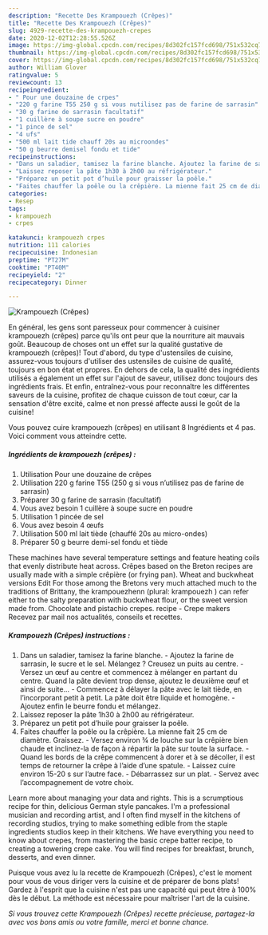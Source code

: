 ```yaml
---
description: "Recette Des Krampouezh (Crêpes)"
title: "Recette Des Krampouezh (Crêpes)"
slug: 4929-recette-des-krampouezh-crepes
date: 2020-12-02T12:28:55.526Z
image: https://img-global.cpcdn.com/recipes/8d302fc157fcd698/751x532cq70/krampouezh-crepes-photo-principale-de-la-recette.jpg
thumbnail: https://img-global.cpcdn.com/recipes/8d302fc157fcd698/751x532cq70/krampouezh-crepes-photo-principale-de-la-recette.jpg
cover: https://img-global.cpcdn.com/recipes/8d302fc157fcd698/751x532cq70/krampouezh-crepes-photo-principale-de-la-recette.jpg
author: William Glover
ratingvalue: 5
reviewcount: 13
recipeingredient:
- " Pour une douzaine de crpes"
- "220 g farine T55 250 g si vous nutilisez pas de farine de sarrasin"
- "30 g farine de sarrasin facultatif"
- "1 cuillère à soupe sucre en poudre"
- "1 pince de sel"
- "4 ufs"
- "500 ml lait tide chauff 20s au microondes"
- "50 g beurre demisel fondu et tide"
recipeinstructions:
- "Dans un saladier, tamisez la farine blanche. Ajoutez la farine de sarrasin, le sucre et le sel. Mélangez ? Creusez un puits au centre. Versez un œuf au centre et commencez à mélanger en partant du centre. Quand la pâte devient trop dense, ajoutez le deuxième œuf et ainsi de suite… Commencez à délayer la pâte avec le lait tiède, en l’incorporant petit à petit. La pâte doit être liquide et homogène. Ajoutez enfin le beurre fondu et mélangez."
- "Laissez reposer la pâte 1h30 à 2h00 au réfrigérateur."
- "Préparez un petit pot d’huile pour graisser la poêle."
- "Faites chauffer la poêle ou la crêpière. La mienne fait 25 cm de diamètre. Graissez. Versez environ ¾ de louche sur la crêpière bien chaude et inclinez-la de façon à répartir la pâte sur toute la surface. Quand les bords de la crêpe commencent à dorer et à se décoller, il est temps de retourner la crêpe à l’aide d’une spatule. Laissez cuire environ 15-20 s sur l’autre face. Débarrassez sur un plat. Servez avec l’accompagnement de votre choix."
categories:
- Resep
tags:
- krampouezh
- crpes

katakunci: krampouezh crpes 
nutrition: 111 calories
recipecuisine: Indonesian
preptime: "PT27M"
cooktime: "PT40M"
recipeyield: "2"
recipecategory: Dinner

---
```



![Krampouezh (Crêpes)](https://img-global.cpcdn.com/recipes/8d302fc157fcd698/751x532cq70/krampouezh-crepes-photo-principale-de-la-recette.jpg)

En général, les gens sont paresseux pour commencer à cuisiner krampouezh (crêpes) parce qu'ils ont peur que la nourriture ait mauvais goût. Beaucoup de choses ont un effet sur la qualité gustative de krampouezh (crêpes)! Tout d'abord, du type d'ustensiles de cuisine, assurez-vous toujours d'utiliser des ustensiles de cuisine de qualité, toujours en bon état et propres. En dehors de cela, la qualité des ingrédients utilisés a également un effet sur l'ajout de saveur, utilisez donc toujours des ingrédients frais. Et enfin, entraînez-vous pour reconnaître les différentes saveurs de la cuisine, profitez de chaque cuisson de tout cœur, car la sensation d'être excité, calme et non pressé affecte aussi le goût de la cuisine!

<!--inarticleads1-->

Vous pouvez cuire krampouezh (crêpes) en utilisant 8 Ingrédients et 4 pas. Voici comment vous atteindre cette.

##### Ingrédients de krampouezh (crêpes) :

1. Utilisation  Pour une douzaine de crêpes
1. Utilisation 220 g farine T55 (250 g si vous n’utilisez pas de farine de sarrasin)
1. Préparer 30 g farine de sarrasin (facultatif)
1. Vous avez besoin 1 cuillère à soupe sucre en poudre
1. Utilisation 1 pincée de sel
1. Vous avez besoin 4 œufs
1. Utilisation 500 ml lait tiède (chauffé 20s au micro-ondes)
1. Préparer 50 g beurre demi-sel fondu et tiède


These machines have several temperature settings and feature heating coils that evenly distribute heat across. Crêpes based on the Breton recipes are usually made with a simple crêpière (or frying pan). Wheat and buckwheat versions Edit For those among the Bretons very much attached much to the traditions of Brittany, the krampouezhenn (plural: krampouezh ) can refer either to the salty preparation with buckwheat flour, or the sweet version made from. Chocolate and pistachio crepes. recipe - Crepe makers Recevez par mail nos actualités, conseils et recettes. 

<!--inarticleads2-->

##### Krampouezh (Crêpes) instructions :

1. Dans un saladier, tamisez la farine blanche. - Ajoutez la farine de sarrasin, le sucre et le sel. Mélangez ? Creusez un puits au centre. - Versez un œuf au centre et commencez à mélanger en partant du centre. Quand la pâte devient trop dense, ajoutez le deuxième œuf et ainsi de suite… - Commencez à délayer la pâte avec le lait tiède, en l’incorporant petit à petit. La pâte doit être liquide et homogène. - Ajoutez enfin le beurre fondu et mélangez.
1. Laissez reposer la pâte 1h30 à 2h00 au réfrigérateur.
1. Préparez un petit pot d’huile pour graisser la poêle.
1. Faites chauffer la poêle ou la crêpière. La mienne fait 25 cm de diamètre. Graissez. - Versez environ ¾ de louche sur la crêpière bien chaude et inclinez-la de façon à répartir la pâte sur toute la surface. - Quand les bords de la crêpe commencent à dorer et à se décoller, il est temps de retourner la crêpe à l’aide d’une spatule. - Laissez cuire environ 15-20 s sur l’autre face. - Débarrassez sur un plat. - Servez avec l’accompagnement de votre choix.


Learn more about managing your data and rights. This is a scrumptious recipe for thin, delicious German style pancakes. I&#39;m a professional musician and recording artist, and I often find myself in the kitchens of recording studios, trying to make something edible from the staple ingredients studios keep in their kitchens. We have everything you need to know about crepes, from mastering the basic crepe batter recipe, to creating a towering crepe cake. You will find recipes for breakfast, brunch, desserts, and even dinner. 

<!--inarticleads1-->

<p>
Puisque vous avez lu la recette de Krampouezh (Crêpes), c'est le moment pour vous de vous diriger vers la cuisine et de préparer de bons plats! Gardez à l'esprit que la cuisine n'est pas une capacité qui peut être à 100% dès le début. La méthode est nécessaire pour maîtriser l'art de la cuisine.
</p>

<p>
<i>Si vous trouvez cette Krampouezh (Crêpes) recette précieuse, partagez-la avec vos bons amis ou votre famille, merci et bonne chance.</i>
</p>
